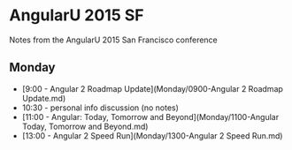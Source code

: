 AngularU 2015 SF
================

Notes from the AngularU 2015 San Francisco conference

Monday
------

  * [9:00 - Angular 2 Roadmap Update](Monday/0900-Angular 2 Roadmap Update.md)
  * 10:30 - personal info discussion (no notes)
  * [11:00 - Angular: Today, Tomorrow and Beyond](Monday/1100-Angular Today, Tomorrow and Beyond.md)
  * [13:00 - Angular 2 Speed Run](Monday/1300-Angular 2 Speed Run.md)
